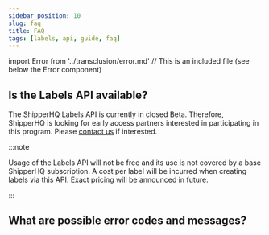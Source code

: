```yaml
---
sidebar_position: 10
slug: faq
title: FAQ
tags: [labels, api, guide, faq]
---
```

import Error from '../transclusion/error.md' // This is an included file (see below the Error component)

## Is the Labels API available?

The ShipperHQ Labels API is currently in closed Beta. Therefore, ShipperHQ is looking for early access partners interested in participating in this program.
Please [contact us](/contact) if interested.

:::note

Usage of the Labels API will not be free and its use is not covered by a base ShipperHQ subscription. A cost per label will be incurred when creating labels via this API. Exact pricing will be announced in future.

:::

## What are possible error codes and messages?
[//]: # (ERROR CODES LIST)
[//]: # (This is an imported file - Do not modify directly this section)
[//]: # (Look for the import statement at the top of the file to have the path of the included file)
<Error components={props.components} />
